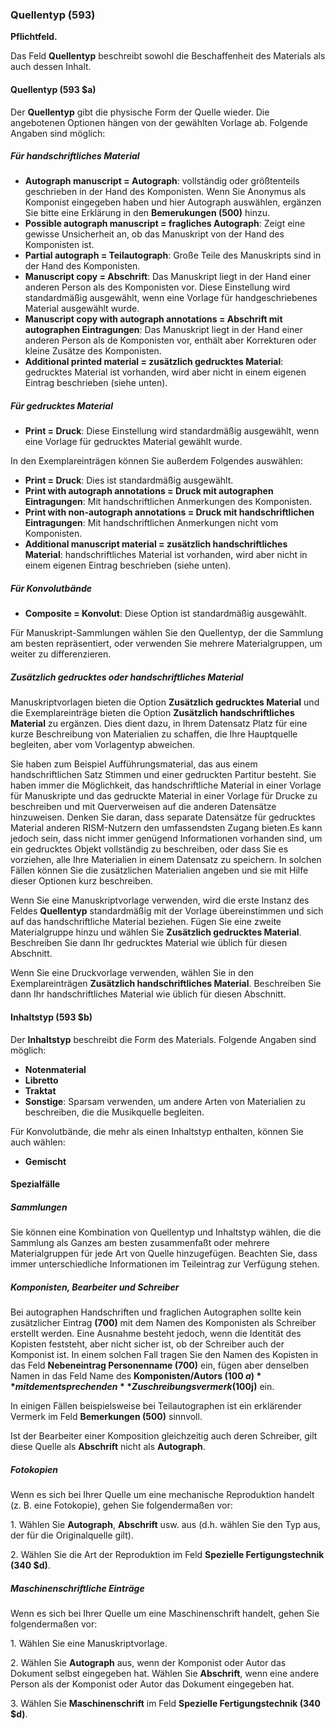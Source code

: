 ### Quellentyp (593)

**Pflichtfeld.**

Das Feld **Quellentyp** beschreibt sowohl die Beschaffenheit des Materials als auch dessen Inhalt.

#### Quellentyp (593 $a)

Der **Quellentyp** gibt die physische Form der Quelle wieder. Die angebotenen Optionen hängen von der gewählten Vorlage ab. Folgende Angaben sind möglich:

##### Für handschriftliches Material

- **Autograph manuscript = Autograph**: vollständig oder größtenteils geschrieben in der Hand des Komponisten. Wenn Sie Anonymus als Komponist eingegeben haben und hier Autograph auswählen, ergänzen Sie bitte eine Erklärung in den **Bemerukungen (500)** hinzu.
- **Possible autograph manuscript = fragliches Autograph**: Zeigt eine gewisse Unsicherheit an, ob das Manuskript von der Hand des Komponisten ist.
- **Partial autograph = Teilautograph**: Große Teile des Manuskripts sind in der Hand des Komponisten.
- **Manuscript copy = Abschrift**: Das Manuskript liegt in der Hand einer anderen Person als des Komponisten vor. Diese Einstellung wird standardmäßig ausgewählt, wenn eine Vorlage für handgeschriebenes Material ausgewählt wurde.
- **Manuscript copy with autograph annotations = Abschrift mit autographen Eintragungen**: Das Manuskript liegt in der Hand einer anderen Person als de Komponisten vor, enthält aber Korrekturen oder kleine Zusätze des Komponisten.
- **Additional printed material = zusätzlich gedrucktes Material**: gedrucktes Material ist vorhanden, wird aber nicht in einem eigenen Eintrag beschrieben (siehe unten).

##### Für gedrucktes Material

- **Print = Druck**: Diese Einstellung wird standardmäßig ausgewählt, wenn eine Vorlage für gedrucktes Material gewählt wurde.

In den Exemplareinträgen können Sie außerdem Folgendes auswählen:
- **Print = Druck**: Dies ist standardmäßig ausgewählt.
- **Print with autograph annotations = Druck mit autographen Eintragungen**: Mit handschriftlichen Anmerkungen des Komponisten.
- **Print with non-autograph annotations = Druck mit handschriftlichen Eintragungen**: Mit handschriftlichen Anmerkungen nicht vom Komponisten.
- **Additional manuscript material = zusätzlich handschriftliches Material**: handschriftliches Material ist vorhanden, wird aber nicht in einem eigenen Eintrag beschrieben (siehe unten).

##### Für Konvolutbände

- **Composite = Konvolut**: Diese Option ist standardmäßig ausgewählt.

Für Manuskript-Sammlungen wählen Sie den Quellentyp, der die Sammlung am besten repräsentiert, oder verwenden Sie mehrere Materialgruppen, um weiter zu differenzieren.

##### Zusätzlich gedrucktes oder handschriftliches Material

Manuskriptvorlagen bieten die Option **Zusätzlich gedrucktes Material** und die Exemplareinträge bieten die Option **Zusätzlich handschriftliches Material** zu ergänzen. Dies dient dazu, in Ihrem Datensatz Platz für eine kurze Beschreibung von Materialien zu schaffen, die Ihre Hauptquelle begleiten, aber vom Vorlagentyp abweichen.

Sie haben zum Beispiel Aufführungsmaterial, das aus einem handschriftlichen Satz Stimmen und einer gedruckten Partitur besteht. Sie haben immer die Möglichkeit, das handschriftliche Material in einer Vorlage für Manuskripte und das gedruckte Material in einer Vorlage für Drucke zu beschreiben und mit Querverweisen auf die anderen Datensätze hinzuweisen. Denken Sie daran, dass separate Datensätze für gedrucktes Material anderen RISM-Nutzern den umfassendsten Zugang bieten.Es kann jedoch sein, dass nicht immer genügend Informationen vorhanden sind, um ein gedrucktes Objekt vollständig zu beschreiben, oder dass Sie es vorziehen, alle Ihre Materialien in einem Datensatz zu speichern. In solchen Fällen können Sie die zusätzlichen Materialien angeben und sie mit Hilfe dieser Optionen kurz beschreiben.

Wenn Sie eine Manuskriptvorlage verwenden, wird die erste Instanz des Feldes **Quellentyp** standardmäßig mit der Vorlage übereinstimmen und sich auf das handschriftliche Material beziehen. Fügen Sie eine zweite Materialgruppe hinzu und wählen Sie **Zusätzlich gedrucktes Material**. Beschreiben Sie dann Ihr gedrucktes Material wie üblich für diesen Abschnitt.

Wenn Sie eine Druckvorlage verwenden, wählen Sie in den Exemplareinträgen **Zusätzlich handschriftliches Material**. Beschreiben Sie dann Ihr handschriftliches Material wie üblich für diesen Abschnitt.

#### Inhaltstyp (593 $b)

Der **Inhaltstyp** beschreibt die Form des Materials. Folgende Angaben sind möglich:
- **Notenmaterial**
- **Libretto**
- **Traktat**
- **Sonstige**: Sparsam verwenden, um andere Arten von Materialien zu beschreiben, die die Musikquelle begleiten.


Für Konvolutbände, die mehr als einen Inhaltstyp enthalten, können Sie auch wählen:

- **Gemischt**

#### Spezialfälle

##### Sammlungen

Sie können eine Kombination von Quellentyp und Inhaltstyp wählen, die die Sammlung als Ganzes am besten zusammenfaßt oder mehrere Materialgruppen für jede Art von Quelle hinzugefügen. Beachten Sie, dass immer unterschiedliche Informationen im Teileintrag zur Verfügung stehen.

##### Komponisten, Bearbeiter und Schreiber

Bei autographen Handschriften und fraglichen Autographen sollte kein zusätzlicher Eintrag **(700)** mit dem Namen des Komponisten als Schreiber erstellt werden. Eine Ausnahme besteht jedoch, wenn die Identität des Kopisten feststeht, aber nicht sicher ist, ob der Schreiber auch der Komponist ist. In einem solchen Fall tragen Sie den Namen des Kopisten in das Feld **Nebeneintrag Personenname (700)** ein, fügen aber denselben Namen in das Feld Name des **Komponisten/Autors (100 $a)** mit dem entsprechenden **Zuschreibungsvermerk (100$j)** ein.

In einigen Fällen beispielsweise bei Teilautographen ist ein erklärender Vermerk im Feld **Bemerkungen (500)** sinnvoll.

Ist der Bearbeiter einer Komposition gleichzeitig auch deren Schreiber, gilt diese Quelle als **Abschrift** nicht als **Autograph**.

##### Fotokopien

Wenn es sich bei Ihrer Quelle um eine mechanische Reproduktion handelt (z. B. eine Fotokopie), gehen Sie folgendermaßen vor:

1\. Wählen Sie **Autograph**, **Abschrift** usw. aus (d.h. wählen Sie den Typ aus, der für die Originalquelle gilt).

2\. Wählen Sie die Art der Reproduktion im Feld **Spezielle Fertigungstechnik (340 $d)**.

##### Maschinenschriftliche Einträge

Wenn es sich bei Ihrer Quelle um eine Maschinenschrift handelt, gehen Sie folgendermaßen vor:

1\. Wählen Sie eine Manuskriptvorlage.

2\. Wählen Sie **Autograph** aus, wenn der Komponist oder Autor das Dokument selbst eingegeben hat. Wählen Sie **Abschrift**, wenn eine andere Person als der Komponist oder Autor das Dokument eingegeben hat.

3\. Wählen Sie **Maschinenschrift** im Feld **Spezielle Fertigungstechnik (340 $d)**.
